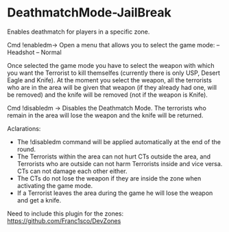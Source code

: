 # DeathmatchMode-JailBreak
Enables deathmatch for players in a specific zone.

Cmd !enabledm-> Open a menu that allows you to select the game mode:
  – Headshot
  – Normal
  
Once selected the game mode you have to select the weapon with which you want the Terrorist to kill themselfes (currently there is only USP, Desert Eagle and Knife). At the moment you select the weapon, all the terrorists who are in the area will be given that weapon (if they already had one, will be removed) and the knife will be removed (not if the weapon is Knife).

Cmd !disabledm -> Disables the Deathmatch Mode. The terrorists who remain in the area will lose the weapon and the knife will be returned.

Aclarations:
 - The !disabledm command will be applied automatically at the end of the round.
 - The Terrorists within the area can not hurt CTs outside the area, and Terrorists who are outside can not harm Terrorists inside and vice versa. CTs can not damage each other either.
 - The CTs do not lose the weapon if they are inside the zone when activating the game mode.
 - If a Terrorist leaves the area during the game he will lose the weapon and get a knife.
 

Need to include this plugin for the zones: https://github.com/Franc1sco/DevZones
